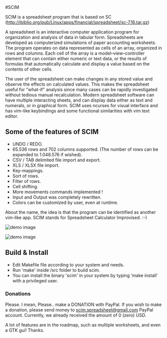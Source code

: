 #SCIM

SCIM is a spreadsheet program that is based on SC (http://ibiblio.org/pub/Linux/apps/financial/spreadsheet/sc-7.16.tar.gz)

A spreadsheet is an interactive computer application program for organization and analysis of data in tabular form. Spreadsheets are developed as computerized simulations of paper accounting worksheets. The program operates on data represented as cells of an array, organized in rows and columns. Each cell of the array is a model–view–controller element that can contain either numeric or text data, or the results of formulas that automatically calculate and display a value based on the contents of other cells.

The user of the spreadsheet can make changes in any stored value and observe the effects on calculated values. This makes the spreadsheet useful for "what-if" analysis since many cases can be rapidly investigated without tedious manual recalculation. Modern spreadsheet software can have multiple interacting sheets, and can display data either as text and numerals, or in graphical form.
SCIM uses ncurses for visual interface and has vim-like keybindings and some functional similarities with vim text editor.

## Some of the features of SCIM

- UNDO / REDO.
- 65.536 rows and 702 columns supported. (The number of rows can be expanded to 1.048.576 if wished).
- CSV / TAB delimited file import and export.
- XLS / XLSX file import.
- Key-mappings.
- Sort of rows.
- Filter of rows.
- Cell shifting.
- More movements commands implemented !
- Input and Output was completely rewritten.
- Colors can be customized by user, even at runtime.

About the name, the idea is that the program can be identified as another vim-like app.
SCIM stands for Spreadsheet Calculator Improvised. :-) 

![demo image](https://raw.githubusercontent.com/andmarti1424/scim/dev/scim.png)

![demo image](https://raw.githubusercontent.com/andmarti1424/scim/dev/scim3.png)

## Build & Install

* Edit Makefile file according to your system and needs.
* Run 'make' inside /src folder to build scim.
* You can install the binary 'scim' in your system by typing 'make install' with a privileged user.

### Donations

Please. I mean, Please.. make a DONATION with PayPal.
If you wish to make a donation, please send money to scim.spreadsheet@gmail.com PayPal account.
Currently, we already received the amount of 0 (zero) USD.

A lot of features are in the roadmap, such as multiple worksheets, and even a GTK gui!
Thanks.
